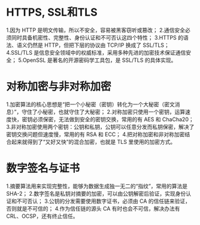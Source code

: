 # HTTPS, SSL和TLS
1.因为 HTTP 是明文传输，所以不安全，容易被黑客窃听或篡改；
2.通信安全必须同时具备机密性、完整性、身份认证和不可否认这四个特性；
3.HTTPS 的语法、语义仍然是 HTTP，但把下层的协议由 TCP/IP 换成了 SSL/TLS；
4.SSL/TLS 是信息安全领域中的权威标准，采用多种先进的加密技术保证通信安全；
5.OpenSSL 是著名的开源密码学工具包，是 SSL/TLS 的具体实现。  

# 对称加密与非对称加密
1.加密算法的核心思想是“把一个小秘密（密钥）转化为一个大秘密（密文消息）”，守住了小秘密，也就守住了大秘密；
2.对称加密只使用一个密钥，运算速度快，密钥必须保密，无法做到安全的密钥交换，常用的有 AES 和 ChaCha20；
3.非对称加密使用两个密钥：公钥和私钥，公钥可以任意分发而私钥保密，解决了密钥交换问题但速度慢，常用的有 RSA 和 ECC；
4.把对称加密和非对称加密结合起来就得到了“又好又快”的混合加密，也就是 TLS 里使用的加密方式。

# 数字签名与证书
1.摘要算法用来实现完整性，能够为数据生成独一无二的“指纹”，常用的算法是 SHA-2；
2.数字签名是私钥对摘要的加密，可以由公钥解密后验证，实现身份认证和不可否认；
3.公钥的分发需要使用数字证书，必须由 CA 的信任链来验证，否则就是不可信的；
4.作为信任链的源头 CA 有时也会不可信，解决办法有 CRL、OCSP，还有终止信任。

